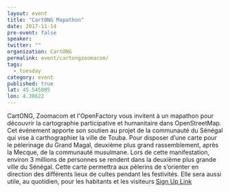 ```yaml
---
layout: event
title: "CartONG Mapathon"
date: 2017-11-14
pre-event: false
speaker:
twitter: ""
organization: CartONG
permalink: event/cartongzoomacom/
tags:
  - tuesday
category: event 
published: true
lat: 45.545085
lon: 4.38622
---
```


CartONG, Zoomacom et l'OpenFactory vous invitent à un mapathon pour découvrir la cartographie participative et humanitaire dans OpenStreetMap. Cet événement apporte son soutien au projet de la communauté du Sénégal qui vise à carthographier la ville de Touba. Pour disposer d’une carte pour le pèlerinage du Grand Magal, deuxième plus grand rassemblement, après la Mecque, de la communauté musulmane. Lors de cette manifestation, environ 3 millions de personnes se rendent dans la deuxième plus grande ville du Sénégal. Cette carte permettra aux pèlerins de s’orienter en direction des différents lieux de cultes pendant les festivités. Elle sera aussi utile, au quotidien, pour les habitants et les visiteurs
[Sign Up Link](https://www.eventbrite.com/e/billets-mapathon-osmgeoweek-saint-etienne-lopenfactory-38765305071)
